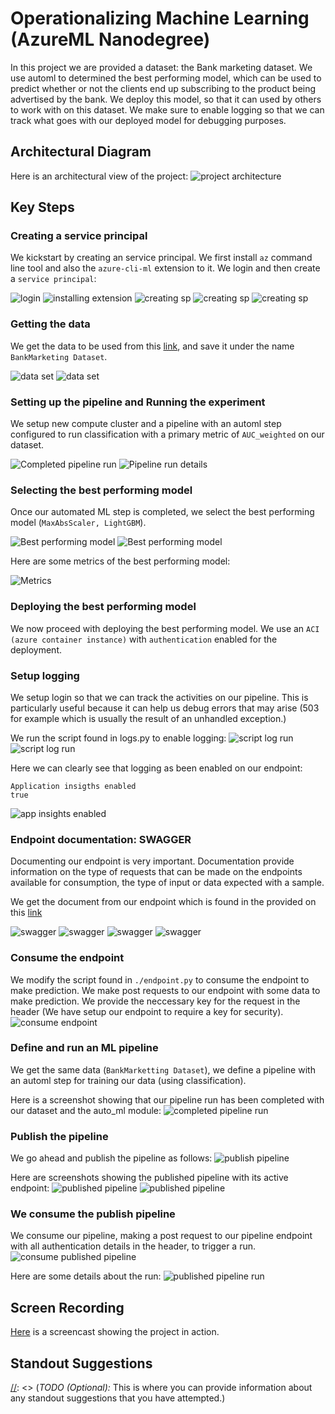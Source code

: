 [//]: <> (*NOTE:* This file is a template that you can use to create the README for your project. The *TODO* comments below will highlight the information you should be sure to include)


# Operationalizing Machine Learning (AzureML Nanodegree)

[//]: <> (*TODO:* Write an overview to your project.)

In this project we are provided a dataset: the Bank marketing dataset. We use automl to determined the best performing model, which can be used to predict whether or not the clients end up subscribing to the product being advertised by the bank. We deploy
this model, so that it can used by others to work with on this dataset. We make sure to enable logging so that we can track what goes with our deployed model for debugging purposes.

## Architectural Diagram
[//]: <> (*TODO*: Provide an architectual diagram of the project and give an introduction of each step.)

Here is an architectural view of the project:
![project architecture](./project-architecture.png)


## Key Steps
[//]: <> (*TODO*: Write a short discription of the key steps. Remeber to include all the screencasts required to demonstrate key steps.)


### Creating a service principal
We kickstart by creating an service principal. We first install ``az`` command line tool and also the ``azure-cli-ml`` extension to it. We login and then create a ``service principal``:

![login](./az-login.png)
![installing extension](./az-azure-cli-ml-installation.png)
![creating sp](./az-creating-sp.png)
![creating sp](./az-creating-sp-2.png)
![creating sp](./az-creating-sp-3.png)

### Getting the data
We get the data to be used from this [link](https://automlsamplenotebookdata.blob.core.windows.net/automl-sample-notebook-data/bankmarketing_train.csv), and save it under the name ``BankMarketing Dataset``.

![data set](./bank-marketting-dataset-1.png)
![data set](./bank-marketting-dataset-2.png)


### Setting up the pipeline and Running the experiment


We setup new compute cluster and a pipeline with an automl step configured to run classification with a primary metric of ``AUC_weighted`` on our dataset.

![Completed pipeline run](./pipeline-run-completed.png)
![Pipeline run details](./runDetailsPipeline.png)

### Selecting the best performing model

Once our automated ML step is completed, we select the best performing model (``MaxAbsScaler, LightGBM``). 

![Best performing model](./best-model-1.png)
![Best performing model](./best-model-2.png)

Here are some metrics of the best performing model:

![Metrics](./metrics.png)


### Deploying the best performing model

We now proceed with deploying the best performing model. We use an ``ACI (azure container instance)`` with ``authentication`` enabled for the deployment.

### Setup logging
We setup login so that we can track the activities on our pipeline. This is particularly useful because it can help us debug errors that may arise (503 for example which is usually the result of an unhandled exception.)

We run the script found in logs.py to enable logging:
![script log run](./logs-1.png)
![script log run](./logs-2.png)

Here we can clearly see that logging as been enabled on our endpoint:
```
Application insigths enabled
true
```

![app insights enabled](./app-insights-enabled.png)

### Endpoint documentation: SWAGGER

Documenting our endpoint is very important. Documentation provide information on the type of requests that can be made on the endpoints available for consumption, the type of input or data expected with a sample.

We get the document from our endpoint which is found in the provided on this [link](http://fb303102-ef90-4031-9e48-ac88e7701e33.westus.azurecontainer.io/swagger.json)

![swagger](./swagger-one.png)
![swagger](./swagger-second.png)
![swagger](./swagger-third.png)
![swagger](./swagger-fourth.png)

### Consume the endpoint

We modify the script found in ``./endpoint.py`` to consume the endpoint to make prediction. We make post requests to our endpoint with some data to make prediction.
We provide the neccessary key for the request in the header (We have setup our endpoint to require a key for security).
![consume endpoint](./consume-endpoint.png)


### Define and run an ML pipeline
We get the same data (``BankMarketting Dataset``), we define a pipeline with an automl step for training our data (using classification).

Here is a screenshot showing that our pipeline run has been completed with our dataset and the auto_ml module:
![completed pipeline run](./pipeline-run-completed.png)

### Publish the pipeline
We go ahead and publish the pipeline as follows:
![publish pipeline](./publish-pipeline.png)

Here are screenshots showing the published pipeline with its active endpoint:
![published pipeline](./pipeline-endpoint-active.png)
![published pipeline](./pipeline-endpoint.png)


### We consume the publish pipeline

We consume our pipeline, making a post request to our pipeline endpoint with all authentication details in the header, to trigger a run.
![consume published pipeline](./consume-pipeline.png)

Here are some details about the run:
![published pipeline run](./published-pipeline-rundetails.png)


[//]: <> (*TODO* Remember to provide screenshots of the `RunDetails` widget as well as a screenshot of the best model trained with it's parameters.)

## Screen Recording
[//]: <> (*TODO* Provide a link to a screen recording of the project in action. Remember that the screencast should demonstrate:)

[Here](https://youtu.be/04Y7vqfls-E) is a screencast showing the project in action.

## Standout Suggestions
[//]: <> (*TODO (Optional):* This is where you can provide information about any standout suggestions that you have attempted.)
